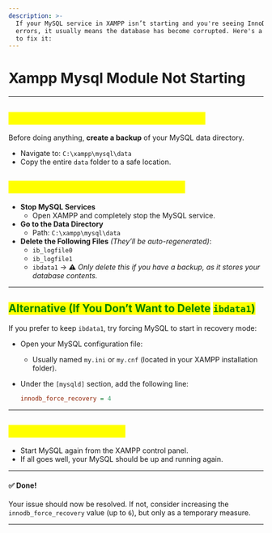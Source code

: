 ```yaml
---
description: >-
  If your MySQL service in XAMPP isn’t starting and you're seeing InnoDB-related
  errors, it usually means the database has become corrupted. Here's a clear way
  to fix it:
---
```


# Xampp Mysql Module Not Starting

***

## <mark style="color:yellow;">Step 1: Back Up Your Data (If Possible)</mark>

Before doing anything, **create a backup** of your MySQL data directory.

* Navigate to: `C:\xampp\mysql\data`
* Copy the entire `data` folder to a safe location.

## <mark style="color:yellow;">Step 2: Fix Corrupted InnoDB Files</mark>

* **Stop MySQL Services**
  * Open XAMPP and completely stop the MySQL service.
* **Go to the Data Directory**
  * Path: `C:\xampp\mysql\data`
* **Delete the Following Files** _(They’ll be auto-regenerated)_:
  * `ib_logfile0`
  * `ib_logfile1`
  * `ibdata1` → ⚠️ _Only delete this if you have a backup, as it stores your database contents._

***

## <mark style="color:green;">Alternative (If You Don’t Want to Delete</mark> <mark style="color:green;"></mark><mark style="color:green;">`ibdata1`</mark><mark style="color:green;">)</mark>

If you prefer to keep `ibdata1`, try forcing MySQL to start in recovery mode:

* Open your MySQL configuration file:
  * Usually named `my.ini` or `my.cnf` (located in your XAMPP installation folder).
*   Under the `[mysqld]` section, add the following line:

    ```ini
    innodb_force_recovery = 4
    ```

***

## <mark style="color:yellow;">Step 3: Restart MySQL</mark>

* Start MySQL again from the XAMPP control panel.
* If all goes well, your MySQL should be up and running again.

***

#### ✅ Done!

Your issue should now be resolved. If not, consider increasing the `innodb_force_recovery` value (up to `6`), but only as a temporary measure.

***

